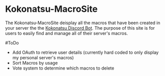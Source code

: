 # Kokonatsu-MacroSite
The Kokonatsu-MacroSite deisplay all the macros that have been created in your server the the [Kokonatsu Discord Bot](https://github.com/smwoo/Kokonatsu).
The purpose of this site is for users to easily find and manage all of their server's macros.

#ToDo
* Add OAuth to retrieve user details (currently hard coded to only display my personal server's macros)
* Sort Macros by usage
* Vote system to determine which macros to delete
